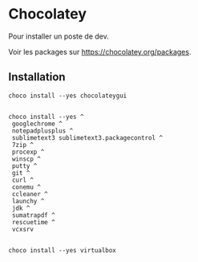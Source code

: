Chocolatey
=========

Pour installer un poste de dev.

Voir les packages sur https://chocolatey.org/packages.

Installation
----------------

    choco install --yes chocolateygui


    choco install --yes ^
     googlechrome ^
     notepadplusplus ^
     sublimetext3 sublimetext3.packagecontrol ^
     7zip ^
     procexp ^
     winscp ^
     putty ^
     git ^
     curl ^
     conemu ^
     ccleaner ^
     launchy ^
     jdk ^
     sumatrapdf ^
     rescuetime ^
     vcxsrv


    choco install --yes virtualbox
